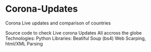 # Corona-Updates
Corona Live updates and comparison of countries

Source code to check Live corona Updates All accross the globe
Technologies: Python
Libraries: Beatiful Soup (bs4)
Web Scarping, html/XML Parsing 
